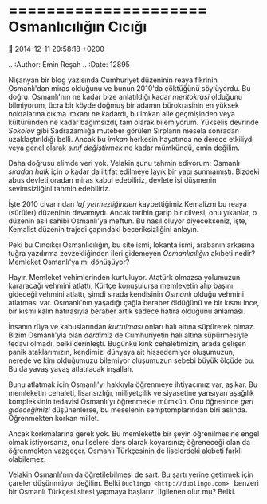 =====================
Osmanlıcılığın Cıcığı
=====================

:date: 2014-12-11 20:58:18 +0200

.. :Author: Emin Reşah
.. :Date:   12895

Nişanyan bir blog yazısında Cumhuriyet düzeninin reaya fikrinin
Osmanlı'dan miras olduğunu ve bunun 2010'da çöktüğünü söylüyordu. Bu
doğru. Osmanlı'nın ne kadar bize anlatıldığı kadar *meritokrasi*
olduğunu bilmiyorum, ücra bir köyde doğmuş bir adamın bürokrasinin en
yüksek noktalarına çıkma imkanı ne kadardı, bu imkan aile geçmişinden
veya kültüründen ne kadar bağımsızdı, tam olarak bilemiyorum. Yükseliş
devrinde *Sokolov* gibi Sadrazamlığa muteber görülen Sırpların mesela
sonradan uzaklaştırıldığı belli. Ancak bu *imkan* herkesin hayatında
ne derece etkiliydi veya genel olarak *sınıf değiştirmek* ne kadar
mümkündü, emin değilim.

Daha doğrusu elimde veri yok. Velakin şunu tahmin ediyorum: Osmanlı
*sıradan halk* için o kadar da iltifat edilmeye layık bir yapı
sunmamıştı. Bizdeki abus devleti oradan miras kabul edebiliriz,
devlete işi düşmenin sevimsizliğini tahmin edebiliriz. 

İşte 2010 civarından *laf yetmezliğinden* kaybettiğimiz Kemalizm bu
reaya (sürüler) düzeninin devamıydı. Ancak tarihin garip bir cilvesi,
onu yıkanlar, o düzenin asıl sahibi Osmanlı'ya meftun. Bu nasıl oluyor
diyecekseniz, işte, Kemalist düzenin trajedi çapındaki
beceriksizliğini anlayın.

Peki bu Cıncıkçı Osmanlıcılığın, bu site ismi, lokanta ismi, arabanın
arkasına tuğra yazdırma zevzekliğinden ileri gidemeyen
*Osmanlıcılığın* akıbeti nedir? Memleket Osmanlı'ya mı dönüşüyor?

Hayır. Memleket vehimlerinden kurtuluyor. Atatürk olmazsa yolumuzun
kararacağı vehmini atlattı, Kürtçe konuşulursa memleketin alıp başını
gideceği vehmini atlattı, şimdi sırada kendisinin *Osmanlı* olduğu
vehmini atlatması var. Osmanlı'nın yaşadığı çağla beraber öldüğünü ve
bir kısmı ince, bir kısmı kalın hatırasıyla beraber artık sadece
hatıra olduğunu anlaması.

İnsanın rüya ve kabuslarından *kurtulması* onları halı altına
süpürerek olmaz. Bizim Osmanlı'yla olan *derdimiz* de Cumhuriyetin
halı altına süpürmesiyle tedavi olmadı, belki derinleşti. Bugünkü
kırık cehaletimizin, arada gelişen panik ataklarımızın, kendimizi
dünyaya ait hissedemiyor oluşumuzun, nerede ve kim olduğumuzu
bilemiyor oluşumuzun sebebi büyük ölçüde bu. Bu da yavaş yavaş
atlatılacak inşallah. 

Bunu atlatmak için Osmanlı'yı hakkıyla öğrenmeye ihtiyacımız var,
aşikar. Bu memleketin cehaleti, lisansızlığı, milliyetçilik ve
siyasetine yansıyan aşağılık kompleksinin tedavisi Osmanlı'yı
öğrenmekle mümkün. Onu öğrenince *geri gideceğimizi* düşünenlerse, bu
meselenin semptomplarından biri aslında. Öğrenmekten korkan millet.

Ancak korkmalarına gerek yok. Bu memlekette bir şeyin öğrenilmesine
engel olmak istiyorsanız, onu liselere ders olarak koyarsınız;
öğreneceği olan da öğrenmekten vazgeçer. Osmanlı Türkçesinin de
liselerdeki akıbeti farklı olabilemez.

Velakin Osmanlı'nın da öğretilebilmesi de şart. Bu şartı yerine
getirmek için çareler düşünmüyor değilim. Belki `Duolingo
<http://duolingo.com>`_ benzeri bir Osmanlı Türkçesi sitesi yapmaya
başlarız. İlgilenen olur mu? Belki.
